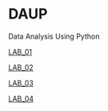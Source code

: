 # DAUP
Data Analysis Using Python

[LAB_01](https://github.com/Tharunchary05/DAUP/blob/main/lab_1_dap.ipynb)

[LAB_02](https://github.com/Tharunchary05/DAUP/blob/main/DAUP_Lab_2.ipynb)

[LAB_03](https://github.com/Tharunchary05/DAUP/blob/main/DAUP_Lab_Activity_3.ipynb)

[LAB_04](https://github.com/Tharunchary05/DAUP/blob/main/DAUP_Lab_4.ipynb)
